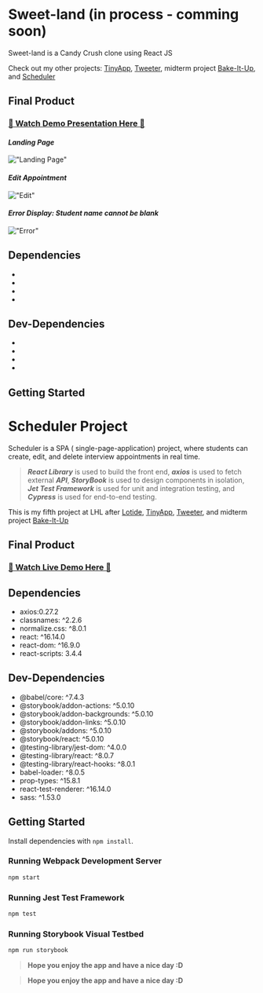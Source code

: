 # Sweet-land (in process - comming soon)

Sweet-land is a Candy Crush clone using React JS

Check out my other projects: [TinyApp](https://github.com/thaian161/tinyApp), [Tweeter](https://github.com/thaian161/tweeter), midterm project [Bake-It-Up](https://github.com/thaian161/Bake-It-Up), and [Scheduler](https://github.com/thaian161/Scheduler-react)



## Final Product

### [👋 Watch Demo Presentation Here 👋](https://youtu.be/vDzoe_sz0AQ)

#### _Landing Page_

!["Landing Page"]()

#### _Edit Appointment_

!["Edit"]()

#### _Error Display: Student name cannot be blank_

!["Error"]()


## Dependencies
-
-
-
-


## Dev-Dependencies
-
-
-
-

## Getting Started


# Scheduler Project

Scheduler is a SPA ( single-page-application) project, where students can create, edit, and delete interview appointments in real time.

> **_React Library_** is used to build the front end, **_axios_** is used to fetch external **_API_**, **_StoryBook_** is used to design components in isolation, **_Jet Test Framework_** is used for unit and integration testing, and **_Cypress_** is used for end-to-end testing.

This is my fifth project at LHL after [Lotide](https://github.com/thaian161/lotide), [TinyApp](https://github.com/thaian161/tinyApp), [Tweeter](https://github.com/thaian161/tweeter), and midterm project [Bake-It-Up](https://github.com/thaian161/Bake-It-Up)

## Final Product

### [👋 Watch Live Demo Here 👋](https://youtu.be/OzJA77gHJeU)



## Dependencies

- axios:0.27.2
- classnames: ^2.2.6
- normalize.css: ^8.0.1
- react: ^16.14.0
- react-dom: ^16.9.0
- react-scripts: 3.4.4

## Dev-Dependencies

- @babel/core: ^7.4.3
- @storybook/addon-actions: ^5.0.10
- @storybook/addon-backgrounds: ^5.0.10
- @storybook/addon-links: ^5.0.10
- @storybook/addons: ^5.0.10
- @storybook/react: ^5.0.10
- @testing-library/jest-dom: ^4.0.0
- @testing-library/react: ^8.0.7
- @testing-library/react-hooks: ^8.0.1
- babel-loader: ^8.0.5
- prop-types: ^15.8.1
- react-test-renderer: ^16.14.0
- sass: ^1.53.0

## Getting Started

Install dependencies with `npm install`.

### Running Webpack Development Server

```sh
npm start
```

### Running Jest Test Framework

```sh
npm test
```

### Running Storybook Visual Testbed

```sh
npm run storybook
```

> **Hope you enjoy the app and have a nice day :D**


> **Hope you enjoy the app and have a nice day :D**
